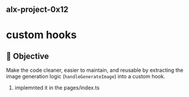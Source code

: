 ## alx-project-0x12

# custom hooks

## 🎯 Objective

Make the code cleaner, easier to maintain, and reusable by extracting the image generation logic (`handleGenerateImage`) into a custom hook.

1. implemnted it in the pages/index.ts
